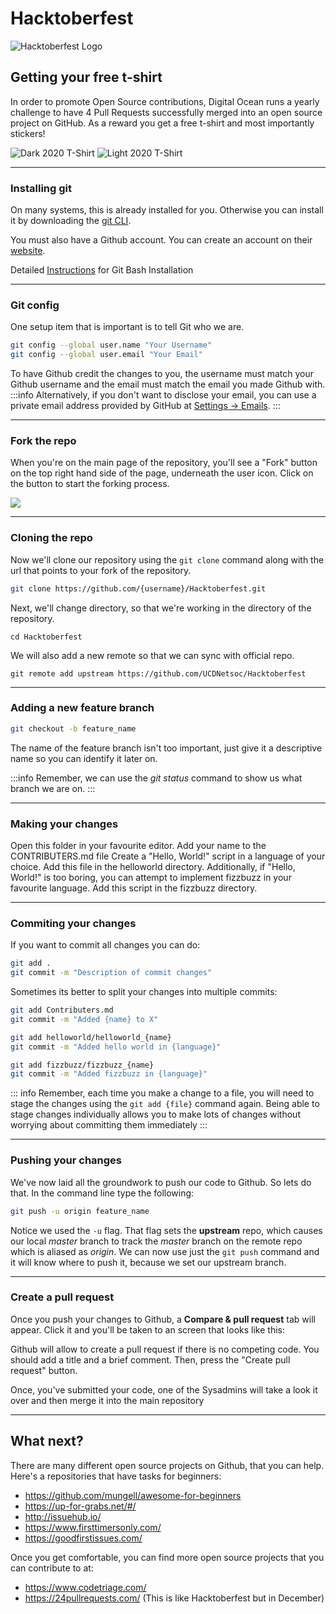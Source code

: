 # Hacktoberfest

![Hacktoberfest Logo](https://hacktoberfest.digitalocean.com/assets/HF-full-logo-b05d5eb32b3f3ecc9b2240526104cf4da3187b8b61963dd9042fdc2536e4a76c.svg)

## Getting your free t-shirt

In order to promote Open Source contributions, Digital Ocean runs a yearly challenge to have 4 Pull Requests successfully merged into an open source project on GitHub. As a reward you get a free t-shirt and most importantly stickers!

![Dark 2020 T-Shirt](https://hacktoberfest.digitalocean.com/assets/hero-mobile-tshirt-dark-8cc94224ac51522095d62756fc02e6857ef006298d7e60100cfa631f2bf2fd66.png) ![Light 2020 T-Shirt](https://hacktoberfest.digitalocean.com/assets/hero-mobile-tshirt-light-e7bdf6cacca3140f846da649f37e45fdc6f6a33b3e93ba546044d58dcbda3f0d.png)

---

### Installing git
On many systems, this is already installed for you. Otherwise you can install it by downloading the [git CLI](https://git-scm.com/downloads).

You must also have a Github account. You can create an account on their [website](https://github.com).

Detailed [Instructions](https://zarkom.net/blogs/how-to-install-git-and-git-bash-on-windows-9140) for Git Bash Installation

----

### Git config

One setup item that is important is to tell Git who we are.

```bash
git config --global user.name "Your Username"
git config --global user.email "Your Email"
```
To have Github credit the changes to you, the username must match your Github username and the email must match the email you made Github with.
:::info
Alternatively, if you don't want to disclose your email, you can use a private email address provided by GitHub at [Settings -> Emails](https://github.com/settings/emails).
:::

----

### Fork the repo

When you're on the main page of the repository, you'll see a "Fork" button on the top right hand side of the page, underneath the user icon. Click on the button to start the forking process. 

![](https://i.imgur.com/2r11Dk6.png)

----

### Cloning the repo

Now we'll clone our repository using the `git clone` command along with the url that points to your fork of the repository.

```bash
git clone https://github.com/{username}/Hacktoberfest.git
```

Next, we'll change directory, so that we're working in the directory of the repository.

```
cd Hacktoberfest
```

We will also add a new remote so that we can sync with official repo.
```
git remote add upstream https://github.com/UCDNetsoc/Hacktoberfest
```

----

### Adding a new feature branch

```bash
git checkout -b feature_name
```

The name of the feature branch isn't too important, just give it a descriptive name so you can identify it later on.

:::info
Remember, we can use the _git status_ command to show us what branch we are on.
:::

----

### Making your changes

Open this folder in your favourite editor. 
Add your name to the CONTRIBUTERS.md file
Create a "Hello, World!" script in a language of your choice. Add this file in the helloworld directory. Additionally, if "Hello, World!" is too boring, you can attempt to implement fizzbuzz in your favourite language. Add this script in the fizzbuzz directory.

----

### Commiting your changes

If you want to commit all changes you can do:
```bash
git add .
git commit -m "Description of commit changes"
```

Sometimes its better to split your changes into multiple commits:
```bash
git add Contributers.md
git commit -m "Added {name} to X"

git add helloworld/helloworld_{name}
git commit -m "Added hello world in {language}"

git add fizzbuzz/fizzbuzz_{name}
git commit -m "Added fizzbuzz in {language}"
```

::: info
Remember, each time you make a change to a file, you will need to stage the changes using the `git add {file}` command again. Being able to stage changes individually allows you to make lots of changes without worrying about committing them immediately
:::

----

### Pushing your changes

We've now laid all the groundwork to push our code to Github. So lets do that. In the command line type the following:
```bash
git push -u origin feature_name
```

Notice we used the `-u` flag. That flag sets the **upstream** repo, which causes our local _master_ branch to track the _master_ branch on the remote repo which is aliased as _origin_. We can now use just the `git push` command and it will know where to push it, because we set our upstream branch.

----

### Create a pull request

Once you push your changes to Github, a **Compare & pull request** tab will appear. Click it and you'll be taken to an screen that looks like this:


Github will allow to create a pull request if there is no competing code. You should add a title and a brief comment. Then, press the "Create pull request" button.

Once, you've submitted your code, one of the Sysadmins will take a look it over and then merge it into the main repository


---

## What next?

There are many different open source projects on Github, that you can help. Here's a repositories that have tasks for beginners:
- https://github.com/mungell/awesome-for-beginners
- https://up-for-grabs.net/#/
- http://issuehub.io/
- https://www.firsttimersonly.com/
- https://goodfirstissues.com/

Once you get comfortable, you can find more open source projects that you can contribute to at:
- https://www.codetriage.com/
- https://24pullrequests.com/ (This is like Hacktoberfest but in December)
